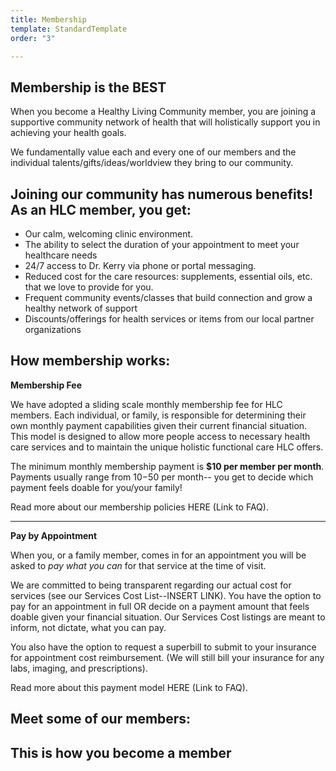 ```yaml
---
title: Membership
template: StandardTemplate
order: "3"

---
```

<section>

# Membership is the BEST

When you become a Healthy Living Community member, you are joining a supportive community network of health that will holistically support you in achieving your health goals. 

We fundamentally value each and every one of our members and the individual talents/gifts/ideas/worldview they bring to our community. 

## Joining our community has numerous benefits! As an HLC member, you get:

* Our calm, welcoming clinic environment.
* The ability to select the duration of your appointment to meet your healthcare needs
* 24/7 access to Dr. Kerry via phone or portal messaging.
* Reduced cost for the care resources: supplements, essential oils, etc. that we love to provide for you.
* Frequent community events/classes that build connection and grow a healthy network of support
* Discounts/offerings for health services or items from our local partner organizations 

## How membership works:

**Membership Fee**

We have adopted a sliding scale monthly membership fee for HLC members. Each individual, or family, is responsible for determining their own monthly payment capabilities given their current financial situation. This model is designed to allow more people access to necessary health care services and to maintain the unique holistic functional care HLC offers.

The minimum monthly membership payment is **$10 per member per month**. Payments usually range from $10-$50 per month-- you get to decide which payment feels doable for you/your family!

Read more about our membership policies HERE (Link to FAQ).

***

**Pay by Appointment**

When you, or a family member, comes in for an appointment you will be asked to _pay what you can_ for that service at the time of visit.

We are committed to being transparent regarding our actual cost for services (see our Services Cost List--INSERT LINK). You have the option to pay for an appointment in full OR decide on a payment amount that feels doable given your financial situation. Our Services Cost listings are meant to inform, not dictate, what you can pay.

You also have the option to request a superbill to submit to your insurance for appointment cost reimbursement. (We will still bill your insurance for any labs, imaging, and prescriptions). 

Read more about this payment model HERE (Link to FAQ). 

## Meet some of our members:

## This is how you become a member

</section>